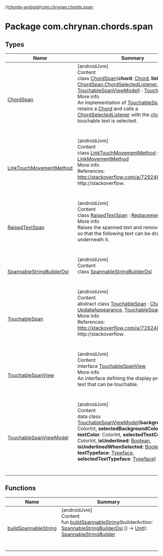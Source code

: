//[chords-android](../../index.md)/[com.chrynan.chords.span](index.md)



# Package com.chrynan.chords.span  


## Types  
  
|  Name |  Summary | 
|---|---|
| <a name="com.chrynan.chords.span/ChordSpan///PointingToDeclaration/"></a>[ChordSpan](-chord-span/index.md)| <a name="com.chrynan.chords.span/ChordSpan///PointingToDeclaration/"></a>[androidJvm]  <br>Content  <br>class [ChordSpan](-chord-span/index.md)(**chord**: [Chord](../../../chords-core/chords-core/com.chrynan.chords.model/-chord/index.md), **listener**: [ChordSpan.ChordSelectedListener](-chord-span/-chord-selected-listener/index.md), **viewModel**: [TouchableSpanViewModel](-touchable-span-view-model/index.md)) : [TouchableSpan](-touchable-span/index.md)  <br>More info  <br>An implementation of [TouchableSpan](-touchable-span/index.md) that retains a [Chord](../../../chords-core/chords-core/com.chrynan.chords.model/-chord/index.md) and calls a [ChordSelectedListener](-chord-span/-chord-selected-listener/index.md) with the [chord](../../../chords-android/com.chrynan.chords.span/-chord-span/chord.md) when the touchable text is selected.  <br><br><br>|
| <a name="com.chrynan.chords.span/LinkTouchMovementMethod///PointingToDeclaration/"></a>[LinkTouchMovementMethod](-link-touch-movement-method/index.md)| <a name="com.chrynan.chords.span/LinkTouchMovementMethod///PointingToDeclaration/"></a>[androidJvm]  <br>Content  <br>class [LinkTouchMovementMethod](-link-touch-movement-method/index.md) : [LinkMovementMethod](https://developer.android.com/reference/kotlin/android/text/method/LinkMovementMethod.html)  <br>More info  <br>References: http://stackoverflow.com/a/7292485/1478764, http://stackoverflow.  <br><br><br>|
| <a name="com.chrynan.chords.span/RaisedTextSpan///PointingToDeclaration/"></a>[RaisedTextSpan](-raised-text-span/index.md)| <a name="com.chrynan.chords.span/RaisedTextSpan///PointingToDeclaration/"></a>[androidJvm]  <br>Content  <br>class [RaisedTextSpan](-raised-text-span/index.md) : [ReplacementSpan](https://developer.android.com/reference/kotlin/android/text/style/ReplacementSpan.html)  <br>More info  <br>Raises the spanned text and removes the width so that the following text can be drawn underneath it.  <br><br><br>|
| <a name="com.chrynan.chords.span/SpannableStringBuilderDsl///PointingToDeclaration/"></a>[SpannableStringBuilderDsl](-spannable-string-builder-dsl/index.md)| <a name="com.chrynan.chords.span/SpannableStringBuilderDsl///PointingToDeclaration/"></a>[androidJvm]  <br>Content  <br>class [SpannableStringBuilderDsl](-spannable-string-builder-dsl/index.md)  <br><br><br>|
| <a name="com.chrynan.chords.span/TouchableSpan///PointingToDeclaration/"></a>[TouchableSpan](-touchable-span/index.md)| <a name="com.chrynan.chords.span/TouchableSpan///PointingToDeclaration/"></a>[androidJvm]  <br>Content  <br>abstract class [TouchableSpan](-touchable-span/index.md) : [CharacterStyle](https://developer.android.com/reference/kotlin/android/text/style/CharacterStyle.html), [UpdateAppearance](https://developer.android.com/reference/kotlin/android/text/style/UpdateAppearance.html), [TouchableSpanView](-touchable-span-view/index.md)  <br>More info  <br>References: http://stackoverflow.com/a/7292485/1478764, http://stackoverflow.  <br><br><br>|
| <a name="com.chrynan.chords.span/TouchableSpanView///PointingToDeclaration/"></a>[TouchableSpanView](-touchable-span-view/index.md)| <a name="com.chrynan.chords.span/TouchableSpanView///PointingToDeclaration/"></a>[androidJvm]  <br>Content  <br>interface [TouchableSpanView](-touchable-span-view/index.md)  <br>More info  <br>An interface defining the display properties of text that can be touchable.  <br><br><br>|
| <a name="com.chrynan.chords.span/TouchableSpanViewModel///PointingToDeclaration/"></a>[TouchableSpanViewModel](-touchable-span-view-model/index.md)| <a name="com.chrynan.chords.span/TouchableSpanViewModel///PointingToDeclaration/"></a>[androidJvm]  <br>Content  <br>data class [TouchableSpanViewModel](-touchable-span-view-model/index.md)(**backgroundColor**: ColorInt, **selectedBackgroundColor**: ColorInt, **textColor**: ColorInt, **selectedTextColor**: ColorInt, **isUnderlined**: [Boolean](https://kotlinlang.org/api/latest/jvm/stdlib/kotlin/-boolean/index.html), **isUnderlinedWhenSelected**: [Boolean](https://kotlinlang.org/api/latest/jvm/stdlib/kotlin/-boolean/index.html), **textTypeface**: [Typeface](https://developer.android.com/reference/kotlin/android/graphics/Typeface.html), **selectedTextTypeface**: [Typeface](https://developer.android.com/reference/kotlin/android/graphics/Typeface.html))  <br><br><br>|


## Functions  
  
|  Name |  Summary | 
|---|---|
| <a name="com.chrynan.chords.span//buildSpannableString/#kotlin.Function1[com.chrynan.chords.span.SpannableStringBuilderDsl,kotlin.Unit]/PointingToDeclaration/"></a>[buildSpannableString](build-spannable-string.md)| <a name="com.chrynan.chords.span//buildSpannableString/#kotlin.Function1[com.chrynan.chords.span.SpannableStringBuilderDsl,kotlin.Unit]/PointingToDeclaration/"></a>[androidJvm]  <br>Content  <br>fun [buildSpannableString](build-spannable-string.md)(builderAction: [SpannableStringBuilderDsl](-spannable-string-builder-dsl/index.md).() -> [Unit](https://kotlinlang.org/api/latest/jvm/stdlib/kotlin/-unit/index.html)): [SpannableStringBuilder](https://developer.android.com/reference/kotlin/android/text/SpannableStringBuilder.html)  <br><br><br>|

